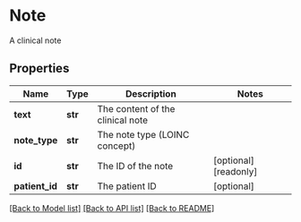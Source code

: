 # Note

A clinical note
## Properties
Name | Type | Description | Notes
------------ | ------------- | ------------- | -------------
**text** | **str** | The content of the clinical note | 
**note_type** | **str** | The note type (LOINC concept) | 
**id** | **str** | The ID of the note | [optional] [readonly] 
**patient_id** | **str** | The patient ID | [optional] 

[[Back to Model list]](../README.md#documentation-for-models) [[Back to API list]](../README.md#documentation-for-api-endpoints) [[Back to README]](../README.md)


